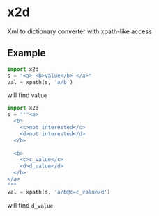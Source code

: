 # x2d
Xml to dictionary converter with xpath-like access

## Example
```python
import x2d
s = "<a> <b>value</b> </a>"
val = xpath(s, 'a/b')
```
will find ```value```

```python
import x2d
s = """<a>
  <b>
    <c>not interested</c>
    <d>not interested</d>
  </b>
  
  <b>
    <c>c_value</c>
    <d>d_value</d>
  </b>
</a>
"""
val = xpath(s, 'a/b@c=c_value/d')
```
will find ```d_value```
